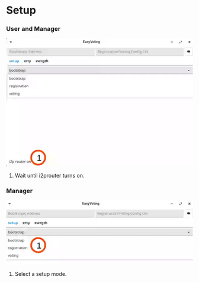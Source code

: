 # Setup
### User and Manager
![i2prouter](images/ev_setup.webp)
1. Wait until i2prouter turns on.

### Manager
![select](images/ev_setup_select.webp)
1. Select a setup mode.
